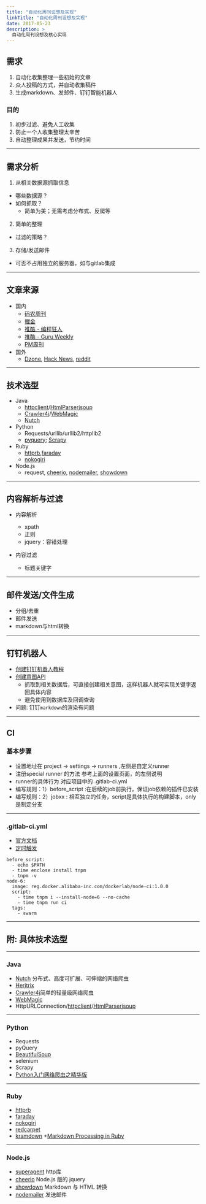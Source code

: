 ```yaml
---
title: "自动化周刊设想及实现"
linkTitle: "自动化周刊设想及实现"
date: 2017-05-23
description: >
  自动化周刊设想及核心实现
---
```


## 需求
1. 自动化收集整理一些初始的文章
2. 众人投稿的方式，并自动收集稿件
3. 生成markdown、发邮件、钉钉智能机器人

### 目的
1. 初步过滤、避免人工收集
2. 防止一个人收集整理太辛苦
3. 自动整理成果并发送，节约时间

---

## 需求分析

1. 从相关数据源抓取信息
  - 哪些数据源？
  - 如何抓取？
      - 简单为美；无需考虑分布式、反爬等
2. 简单的整理
  - 过滤的策略？
3. 存储/发送邮件
  - 可否不占用独立的服务器，如与gitlab集成

---

## 文章来源

+ 国内
  - [码农周刊](http://weekly.manong.io/issues/)
  - [掘金](https://gold.xitu.io/welcome/backend)
  - [推酷 - 编程狂人](http://www.tuicool.com/mags/)
  - [推酷 - Guru Weekly](http://www.tuicool.com/mags/guru)
  - [PM周刊](http://pmweekly.com/issues/)
+ 国外
  - [Dzone](https://dzone.com/), [Hack News](https://news.ycombinator.com/), [reddit](https://www.reddit.com/)

---

## 技术选型

+ Java
  - [httpclient](http://hc.apache.org/httpcomponents-client-ga/)/[HtmlParser](http://htmlparser.sourceforge.net/)[jsoup](https://jsoup.org/)
  - [Crawler4j](https://hao.jobbole.com/crawler4j/)/[WebMagic](https://github.com/code4craft/webmagic)
  - [Nutch](https://github.com/apache/nutch)
+ Python
  - Requests/urllib/urllib2/httplib2
  - [pyquery](https://pythonhosted.org/pyquery/); [Scrapy](https://scrapy.org/)
+ Ruby
  - [httprb](https://github.com/httprb/http),[faraday](https://github.com/lostisland/faraday)
  - [nokogiri](http://www.nokogiri.org/)
+ Node.js
  - request, [cheerio](https://github.com/cheeriojs/cheerio), [nodemailer](https://github.com/nodemailer/nodemailer), [showdown](https://github.com/showdownjs/showdown)

---

## 内容解析与过滤

+ 内容解析
  + xpath
  + 正则
  + jquery：容错处理

+ 内容过滤
  + 标题关键字

---

## 邮件发送/文件生成

+ 分组/去重
+ 邮件发送
+ markdown与html转换

---

## 钉钉机器人

+ [创建钉钉机器人教程](http://one-voice-platform.alibaba-inc.com/ai/help/Tutorials/T1_Dingding.html)
+ [创建意图API](http://one-voice-platform.alibaba-inc.com/ai/help/Port/Api.html)
  - 抓取到相关数据后，可直接创建相关意图，这样机器人就可实现关键字返回具体内容
  - 避免使用到数据库及回调查询
+ 问题: 钉钉`markdown`的渲染有问题

---

## CI

### 基本步骤

- 设置地址在 project -> settings -> runners ,左侧是自定义runner
- 注册special runner 的方法 参考上面的设置页面，的左侧说明
- runner的具体行为 对应项目中的 .gitlab-ci.yml
- 编写规则：1）before_script :在后续的job前执行，保证job依赖的插件已安装
- 编写规则：2）jobxx : 相互独立的任务，script是具体执行的构建脚本，only是制定分支

---

### .gitlab-ci.yml

+ [官方文档](https://docs.gitlab.com/ce/ci/quick_start/README.html)
+ [定时触发](http://cloudlady911.com/index.php/2016/11/02/how-to-schedule-a-job-in-gitlab-8-13/)

```
before_script:
  - echo $PATH
  - time enclose install tnpm
  - tnpm -v
node-6:
  image: reg.docker.alibaba-inc.com/dockerlab/node-ci:1.0.0
  script:
    - time tnpm i --install-node=6 --no-cache
    - time tnpm run ci
  tags:
    - swarm
```

---

## 附: 具体技术选型

---

### Java

+ [Nutch](https://github.com/apache/nutch) 分布式、高度可扩展、可伸缩的网络爬虫
+ [Heritrix](https://github.com/internetarchive/heritrix3)
+ [Crawler4j](https://hao.jobbole.com/crawler4j/)简单的轻量级网络爬虫
+ [WebMagic](https://github.com/code4craft/webmagic)
+ HttpURLConnection/[httpclient](http://hc.apache.org/httpcomponents-client-ga/)/[HtmlParser](http://htmlparser.sourceforge.net/)[jsoup](https://jsoup.org/)

---

### Python

+ Requests
+ pyQuery
+ [BeautifulSoup](https://www.crummy.com/software/BeautifulSoup/)
+ selenium
+ Scrapy
+ [Python入门网络爬虫之精华版](https://github.com/lining0806/PythonSpiderNotes)

---

### Ruby

+ [httprb](https://github.com/httprb/http)
+ [faraday](https://github.com/lostisland/faraday)
+ [nokogiri](http://www.nokogiri.org/)
+ [redcarpet](https://github.com/vmg/redcarpet)
+ [kramdown](https://github.com/gettalong/kramdown)
+[Markdown Processing in Ruby](https://www.sitepoint.com/markdown-processing-ruby/)

---

### Node.js

+ [superagent](http://visionmedia.github.io/superagent/) http库
+ [cheerio](https://github.com/cheeriojs/cheerio)  Node.js 版的 jquery
+ [showdown](https://github.com/showdownjs/showdown) Markdown 与 HTML 转换
+ [nodemailer](https://github.com/nodemailer/nodemailer) 发送邮件
